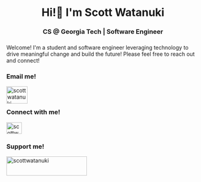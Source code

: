 <h1 align="center">Hi!👋 I'm Scott Watanuki</h1>
<h3 align="center">CS @ Georgia Tech | Software Engineer</h3>

<h3 align="left"></h3>
Welcome! I'm a student and software engineer leveraging technology to drive meaningful change and build the future!
Please feel free to reach out and connect!

<h3 align="left">Email me!</h3>
<p><a href="mailto:scottwatanuki@gatech.edu"> <img align="left" src="https://t4.ftcdn.net/jpg/05/37/41/55/360_F_537415557_jzA3aAlyzbflHCKgG2pTV12dWGF56TiH.jpg" height="45" width="55" alt="scottwatanuki" /></a></p><br><br>

<h3 align="left">Connect with me!</h3>
<p align="left">
<a href="https://linkedin.com/in/scottwatanuki" target="blank"><img align="center" src="https://raw.githubusercontent.com/rahuldkjain/github-profile-readme-generator/master/src/images/icons/Social/linked-in-alt.svg" alt="scottwatanuki" height="30" width="40" /></a>
</p>

<h3 align="left">Support me!</h3>
<p><a href="https://www.buymeacoffee.com/scottwatanuki"> <img align="left" src="https://cdn.buymeacoffee.com/buttons/v2/default-yellow.png" height="50" width="210" alt="scottwatanuki" /></a></p><br><br>